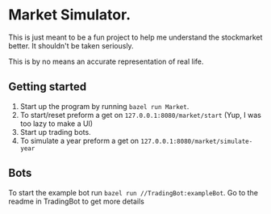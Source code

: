 # Market Simulator.
This is just meant to be a fun project to help me understand the stockmarket better. It shouldn't be taken seriously. 

This is by no means an accurate representation of real life.

## Getting started
1. Start up the program by running `bazel run Market`.
2. To start/reset preform a get on `127.0.0.1:8080/market/start` (Yup, I was too lazy to make a UI)
3. Start up trading bots.
4. To simulate a year preform a get on `127.0.0.1:8080/market/simulate-year`


## Bots
To start the example bot run `bazel run //TradingBot:exampleBot`.
Go to the readme in TradingBot to get more details